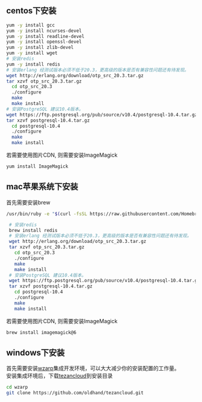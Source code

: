 

## centos下安装
  
  ```bash
  yum -y install gcc
  yum -y install ncurses-devel
  yum -y install readline-devel
  yum -y install openssl-devel
  yum -y install zlib-devel
  yum -y install wget
  # 安装redis
  yum -y install redis  
  # 安装erlang 经测试版本必须不低于20.3，更高级的版本是否有兼容性问题还有待发现。
  wget http://erlang.org/download/otp_src_20.3.tar.gz
  tar xzvf otp_src_20.3.tar.gz  
	cd otp_src_20.3
	./configure
	make 
	make install
  # 安装PostgreSQL 建议10.4版本。
  wget https://ftp.postgresql.org/pub/source/v10.4/postgresql-10.4.tar.gz
  tar xzvf postgresql-10.4.tar.gz  
	cd postgresql-10.4
	./configure
	make  
	make install
  ```
  若需要使用图片CDN, 则需要安装ImageMagick
  ```bash
  yum install ImageMagick
  ```

## mac苹果系统下安装
 首先需要安装brew
 ```bash
 /usr/bin/ruby -e "$(curl -fsSL https://raw.githubusercontent.com/Homebrew/install/master/install)"
 ```
 ```bash
  # 安装redis
  brew install redis  
  # 安装erlang 经测试版本必须不低于20.3，更高级的版本是否有兼容性问题还有待发现。
  wget http://erlang.org/download/otp_src_20.3.tar.gz
  tar xzvf otp_src_20.3.tar.gz  
	cd otp_src_20.3
	./configure
	make 
	make install
  # 安装PostgreSQL 建议10.4版本。
  wget https://ftp.postgresql.org/pub/source/v10.4/postgresql-10.4.tar.gz
  tar xzvf postgresql-10.4.tar.gz  
	cd postgresql-10.4
	./configure
	make  
	make install
 ```

  若需要使用图片CDN, 则需要安装ImageMagick
  ```bash
  brew install imagemagick@6
  ```
 
## windows下安装
   首先需要安装[wzarp](https://github.com/oldhand/wzarp)集成开发环境，可以大大减少你的安装配置的工作量。<br>
   安装集成环境后，下载[tezancloud](https://github.com/oldhand/tezancloud)到安装目录
   ```bash
   cd wzarp 
   git clone https://github.com/oldhand/tezancloud.git
   ```


